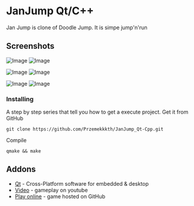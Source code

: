 # JanJump Qt/C++
Jan Jump is clone of Doodle Jump. It is simpe jump'n'run

## Screenshots

![Image](https://user-images.githubusercontent.com/28188300/170742043-01bdfd4a-a7e9-4fd2-989d-f776863cd180.png)
![Image](https://user-images.githubusercontent.com/28188300/170742048-850b9095-69fe-4734-805c-a7d0ef926ca4.png)

![Image](https://user-images.githubusercontent.com/28188300/170742050-16acd78f-57fe-456c-8013-fe8cec4842bc.png)
![Image](https://user-images.githubusercontent.com/28188300/170742051-833d6a36-6a2b-4ad6-8147-2c9ffea7e645.png)

![Image](https://user-images.githubusercontent.com/28188300/170742053-040eac26-ce00-4909-a897-44594c7597fe.png)
![Image](https://user-images.githubusercontent.com/28188300/170742054-eb14b921-fb6f-4c9a-9e14-a7f258c60427.png)

### Installing
A step by step series  that tell you how to get a execute project.
Get it from GitHub
```
git clone https://github.com/Przemekkkth/JanJump_Qt-Cpp.git
```
Compile
```
qmake && make
```
## Addons
* [Qt](https://www.qt.io/) - Cross-Platform software for embedded & desktop
* [Video](https://youtube.com/shorts/3g40t0K3p68) - gameplay on youtube
* [Play online](https://przemekkkth.github.io/assets/games/janjump/index.html) - game hosted on GitHub
